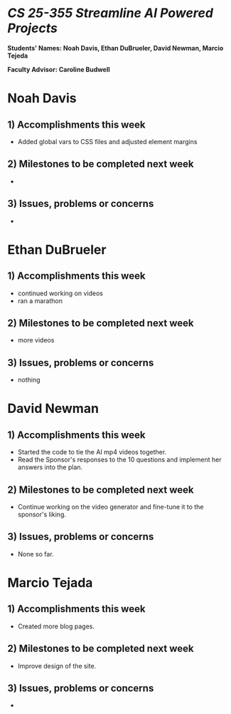 # *CS 25-355 Streamline AI Powered Projects*

**Students' Names: Noah Davis, Ethan DuBrueler, David Newman, Marcio Tejeda**

**Faculty Advisor: Caroline Budwell**

# Noah Davis

## 1) Accomplishments this week ##
   -  Added global vars to CSS files and adjusted element margins

## 2) Milestones to be completed next week ##
   - 

## 3) Issues, problems or concerns ##
   - 


# Ethan DuBrueler

## 1) Accomplishments this week ##
   - continued working on videos 
   - ran a marathon

## 2) Milestones to be completed next week ##
   -  more videos

## 3) Issues, problems or concerns ##
   - nothing


# David Newman

## 1) Accomplishments this week ##
   -  Started the code to tie the AI mp4 videos together.
   -  Read the Sponsor's responses to the 10 questions and implement her answers into the plan. 

## 2) Milestones to be completed next week ##
   -  Continue working on the video generator and fine-tune it to the sponsor's liking. 

## 3) Issues, problems or concerns ##
   -  None so far. 



# Marcio Tejada

## 1) Accomplishments this week ##
   -  Created more blog pages.

## 2) Milestones to be completed next week ##
   - Improve design of the site.

## 3) Issues, problems or concerns ##
   - 
